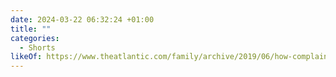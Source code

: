```yaml
---
date: 2024-03-22 06:32:24 +01:00
title: ""
categories:
  - Shorts
likeOf: https://www.theatlantic.com/family/archive/2019/06/how-complain/592939/
---
```

